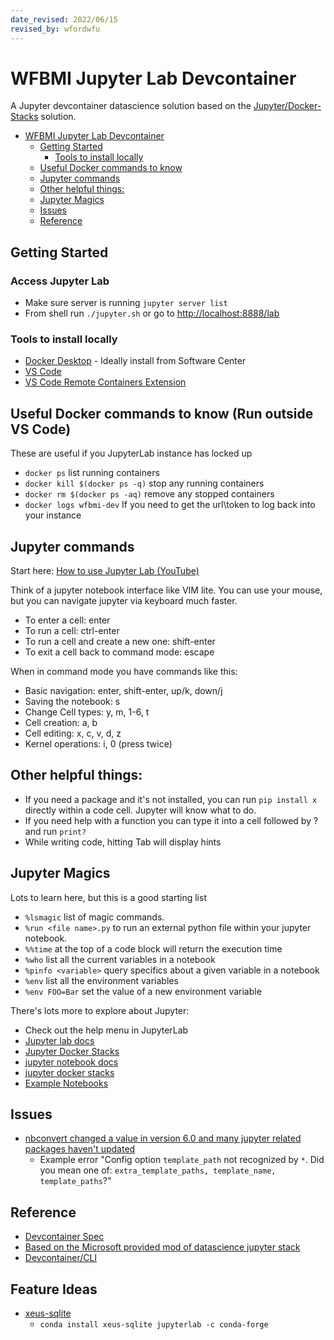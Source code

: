 ```yaml
---
date_revised: 2022/06/15
revised_by: wfordwfu
---
```


# WFBMI Jupyter Lab Devcontainer

A Jupyter devcontainer datascience solution based on the [Jupyter/Docker-Stacks](https://github.com/jupyter/docker-stacks) solution.

- [WFBMI Jupyter Lab Devcontainer](#wfbmi-jupyter-lab-devcontainer)
  - [Getting Started](#getting-started)
    - [Tools to install locally](#tools-to-install-locally)
  - [Useful Docker commands to know](#useful-docker-commands-to-know)
  - [Jupyter commands](#jupyter-commands)
  - [Other helpful things:](#other-helpful-things)
  - [Jupyter Magics](#jupyter-magics)
  - [Issues](#issues)
  - [Reference](#reference)

## Getting Started

### Access Jupyter Lab

- Make sure server is running `jupyter server list`
- From shell run `./jupyter.sh` or go to [http://localhost:8888/lab](http://localhost:8888/lab)

### Tools to install locally

- [Docker Desktop](https://www.docker.com/products/docker-desktop/) - Ideally install from Software Center
- [VS Code](https://code.visualstudio.com/download)
- [VS Code Remote Containers Extension](https://marketplace.visualstudio.com/items?itemName=ms-vscode-remote.remote-containers)

## Useful Docker commands to know (Run outside VS Code)

These are useful if you JupyterLab instance has locked up

- `docker ps` list running containers
- `docker kill $(docker ps -q)` stop any running containers
- `docker rm $(docker ps -aq)` remove any stopped containers
- `docker logs wfbmi-dev` If you need to get the url\token to log back into your instance

## Jupyter commands

Start here: [How to use Jupyter Lab (YouTube)](https://www.youtube.com/watch?v=A5YyoCKxEOU)

Think of a jupyter notebook interface like VIM lite.  You can use your mouse, but you can navigate jupyter via keyboard much faster.

- To enter a cell: enter
- To run a cell: ctrl-enter
- To run a cell and create a new one: shift-enter
- To exit a cell back to command mode: escape

When in command mode you have commands like this:

- Basic navigation: enter, shift-enter, up/k, down/j
- Saving the notebook: s
- Change Cell types: y, m, 1-6, t
- Cell creation: a, b
- Cell editing: x, c, v, d, z
- Kernel operations: i, 0 (press twice)

## Other helpful things:

- If you need a package and it's not installed, you can run `pip install x` directly within a code cell.  Jupyter will know what to do.
- If you need help with a function you can type it into a cell followed by ? and run `print?`
- While writing code, hitting Tab will display hints

## Jupyter Magics

Lots to learn here, but this is a good starting list

- `%lsmagic` list of magic commands.
- `%run <file name>.py` to run an external python file within your jupyter notebook.
- `%%time` at the top of a code block will return the execution time
- `%who` list all the current variables in a notebook
- `%pinfo <variable>` query specifics about a given variable in a notebook
- `%env` list all the environment variables
- `%env FOO=Bar` set the value of a new environment variable


There's lots more to explore about Jupyter:

- Check out the help menu in JupyterLab
- [Jupyter lab docs](https://jupyterlab.readthedocs.io/en/stable/getting_started/overview.html)
- [Jupyter Docker Stacks](https://jupyter-docker-stacks.readthedocs.io/en/latest/index.html)
- [jupyter notebook docs](https://jupyter-notebook.readthedocs.io/en/stable/index.html)
- [jupyter docker stacks](https://jupyter-docker-stacks.readthedocs.io/en/latest/index.html)
- [Example Notebooks](https://nbviewer.jupyter.org/github/jupyter/notebook/tree/master/docs/source/examples/Notebook/)

## Issues

- [nbconvert changed a value in version 6.0 and many jupyter related packages haven't updated](https://nbconvert.readthedocs.io/en/latest/changelog.html#id22)
  - Example error "Config option `template_path` not recognized by `*`.  Did you mean one of: `extra_template_paths, template_name, template_paths`?"


## Reference

- [Devcontainer Spec](https://containers.dev)
- [Based on the Microsoft provided mod of datascience jupyter stack](https://github.com/microsoft/vscode-dev-containers/tree/main/containers/jupyter-datascience-notebooks)
- [Devcontainer/CLI](https://github.com/devcontainers/cli)

## Feature Ideas

- [xeus-sqlite](https://xeus-sqlite.readthedocs.io/en/latest/index.html)
  - `conda install xeus-sqlite jupyterlab -c conda-forge`